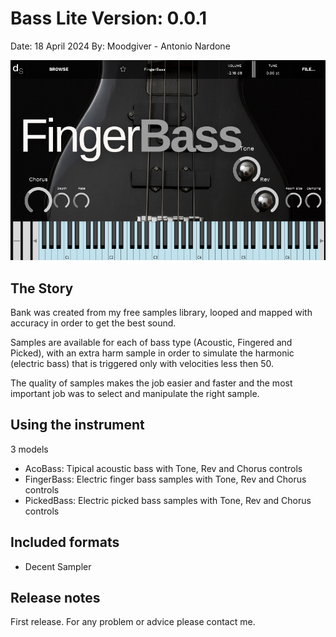 # Bass Lite Version: 0.0.1

Date: 18 April 2024
By: Moodgiver - Antonio Nardone


![Alt text](FingerBass.png)

## The Story
Bank was created from my free samples library, looped and mapped with accuracy in order to get the best sound.

Samples are available for each of bass type (Acoustic, Fingered and Picked), with an extra harm sample in order to simulate the harmonic (electric bass) that is triggered only with velocities less then 50.

The quality of samples makes the job easier and faster and the most important job was to select and manipulate the right sample.

## Using the instrument

3 models

- AcoBass: Tipical acoustic bass with Tone, Rev and Chorus controls
- FingerBass: Electric finger bass samples with Tone, Rev and Chorus controls
- PickedBass: Electric picked bass samples with Tone, Rev and Chorus controls


## Included formats

- Decent Sampler

## Release notes
First release. For any problem or advice please contact me.

